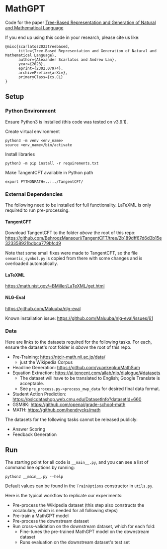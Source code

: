 # MathGPT

Code for the paper [Tree-Based Representation and Generation of Natural and Mathematical Language
](https://arxiv.org/abs/2302.07974)

If you end up using this code in your research, please cite us like:

```
@misc{scarlatos2023treebased,
      title={Tree-Based Representation and Generation of Natural and Mathematical Language},
      author={Alexander Scarlatos and Andrew Lan},
      year={2023},
      eprint={2302.07974},
      archivePrefix={arXiv},
      primaryClass={cs.CL}
}
```

## Setup

### Python Environment
Ensure Python3 is installed (this code was tested on v3.9.1).

Create virtual environment
```
python3 -m venv <env_name>
source <env_name>/bin/activate
```

Install libraries
```
python3 -m pip install -r requirements.txt
```

Make TangentCFT available in Python path
```
export PYTHONPATH=..:../TangentCFT/
```

### External Dependencies

The following need to be installed for full functionality. LaTeXML is only required to run pre-processing.

#### TangentCFT
Download TangentCFT to the folder *above* the root of this repo: https://github.com/BehroozMansouri/TangentCFT/tree/2b189dff67d6d3b15e323358921bdbca779bfcd9

Note that some small fixes were made to TangentCFT, so the file `semantic_symbol.py` is copied from there with some changes and is overloaded automatically.

#### LaTeXML
https://math.nist.gov/~BMiller/LaTeXML/get.html

#### NLG-Eval
https://github.com/Maluuba/nlg-eval

Known installation issue: https://github.com/Maluuba/nlg-eval/issues/61

### Data

Here are links to the datasets required for the following tasks. For each, ensure the dataset's root folder is *above* the root of this repo.

- Pre-Training: https://ntcir-math.nii.ac.jp/data/ 
    - just the Wikipedia Corpus
- Headline Generation: https://github.com/yuankepku/MathSum
- Equation Extraction: https://ai.tencent.com/ailab/nlp/dialogue/#datasets
    - The dataset will have to be translated to English; Google Translate is acceptable.
    - See `pre_process.py->process_mwp_data` for desired final data format.
- Student Action Prediction: https://pslcdatashop.web.cmu.edu/DatasetInfo?datasetId=660
- GSM8K: https://github.com/openai/grade-school-math
- MATH: https://github.com/hendrycks/math

The datasets for the following tasks cannot be released publicly:
- Answer Scoring
- Feedback Generation

## Run

The starting point for all code is `__main__.py`, and you can see a list of command line options by running:

```
python3 __main__.py --help
```

Default values can be found in the `TrainOptions` constructor in `utils.py`.

Here is the typical workflow to replicate our experiments:
- Pre-process the Wikipedia dataset (this step also constructs the vocabulary, which is needed for all following steps)
- Pre-train a MathGPT model
- Pre-process the downstream dataset
- Run cross-validation on the downstream dataset, which for each fold:
    - Fine-tunes the pre-trained MathGPT model on the downstream dataset
    - Runs evaluation on the downstream dataset's test set
